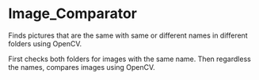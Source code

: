 # Image_Comparator
Finds pictures that are the same with same or different names in different folders using OpenCV.

First checks both folders for images with the same name.
Then regardless the names, compares images using OpenCV. 

